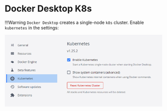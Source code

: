 # Docker Desktop K8s

!!!Warning
    `Docker Desktop` creates a single-node `k8s` cluster.
Enable `kubernetes` in the settings:

![enable k8s](./images/docker-desktop-kubernetes-settings.png)
